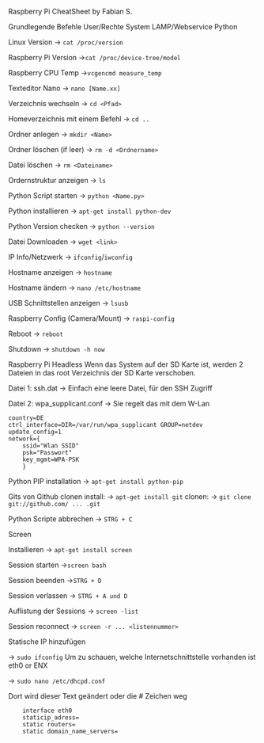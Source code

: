 ﻿Raspberry Pi CheatSheet by Fabian S.

Grundlegende Befehle
User/Rechte
System
LAMP/Webservice
Python



Linux Version
→ `cat /proc/version`

Raspberry Pi Version
→`cat /proc/device-tree/model`

Raspberry CPU Temp
→`vcgencmd measure_temp`

Texteditor Nano
→ `nano [Name.xx]`

Verzeichnis wechseln
→ `cd <Pfad>`

Homeverzeichnis mit einem Befehl
→ `cd ..`

Ordner anlegen
→ `mkdir <Name>`

Ordner löschen (if leer)
→ `rm -d <Ordnername>`

Datei löschen
→ `rm <Dateiname>`

Ordernstruktur anzeigen
→ `ls`

Python Script starten
→ `python <Name.py>`

Python installieren
→ `apt-get install python-dev`

Python Version checken
→ `python --version`

Datei Downloaden
→ `wget <link>`

IP Info/Netzwerk
→ `ifconfig`/`iwconfig`

Hostname anzeigen
→ `hostname`

Hostname ändern
→ `nano /etc/hostname`

USB Schnittstellen anzeigen
→ `lsusb`

Raspberry Config (Camera/Mount)
→ `raspi-config`

Reboot
→ `reboot`

Shutdown
→ `shutdown -h now`

Raspberry Pi Headless
Wenn das System auf der SD Karte ist, werden 2 Dateien in das root Verzeichnis der SD Karte verschoben.

Datei 1: ssh.dat
→ Einfach eine leere Datei, für den SSH Zugriff

Datei 2: wpa_supplicant.conf
→ Sie regelt das mit dem W-Lan

    country=DE 
    ctrl_interface=DIR=/var/run/wpa_supplicant GROUP=netdev
    update_config=1
    network={
        ssid="Wlan SSID"
        psk="Passwort"
        key_mgmt=WPA-PSK
        }

Python PIP installation
→ `apt-get install python-pip`

Gits von Github clonen
install:
→ `apt-get install git`
clonen:
→ `git clone git://github.com/ ... .git`

Python Scripte abbrechen
→ `STRG + C`

Screen

Installieren
→ `apt-get install screen`

Session starten
→`screen bash`

Session beenden
→`STRG + D`

Session verlassen
→ `STRG + A und D`

Auflistung der Sessions
→ `screen -list`

Session reconnect
→ `screen -r ... <listennummer>`

Statische IP hinzufügen

→ `sudo ifconfig`
Um zu schauen, welche Internetschnittstelle vorhanden ist eth0 or ENX

→ `sudo nano /etc/dhcpd.conf`

Dort wird dieser Text geändert oder die # Zeichen weg 

```
    interface eth0
    staticip_adress=
    static routers=
    static domain_name_servers= 
```





